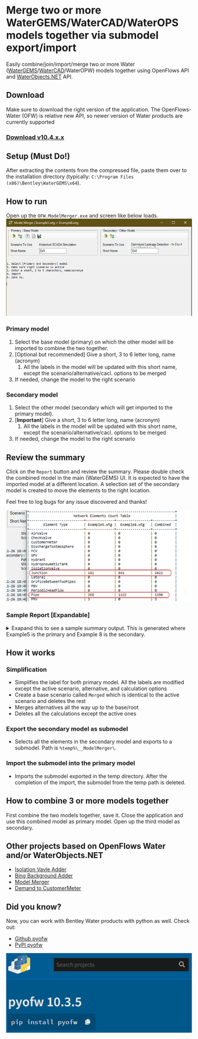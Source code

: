 # Merge two or more WaterGEMS/WaterCAD/WaterOPS models together via submodel export/import

Easily combine/join/import/merge two or more Water ([WaterGEMS](https://www.bentley.com/en/products/product-line/hydraulics-and-hydrology-software/watergems)/[WaterCAD](https://www.bentley.com/en/products/product-line/hydraulics-and-hydrology-software/watercad)/WaterOPW) models together using OpenFlows API and [WaterObjects.NET](https://communities.bentley.com/products/hydraulics___hydrology/w/hydraulics_and_hydrology__wiki/17459/waterobjects-net---extending-the-capabilities-of-your-openflows-product) API.

## Download

Make sure to download the right version of the application. The OpenFlows-Water (OFW) is relative new API, so newer version of Water products are currently supported

### [Download v10.4.x.x](OFW.ModelMerger/_setup.bat)

## Setup (Must Do!)

After extracting the contents from the compressed file, paste them over to the installation directory (typically: `C:\Program Files (x86)\Bentley\WaterGEMS\x64`).

## How to run

Open up the `OFW.ModelMerger.exe` and screen like below loads.
![model_merger_form](images/model_merger_form.png "Model Merger Form")

### Primary model

1. Select the base model (primary) on which the other model will be imported to combine the two together.
2. [Optional but recommended] Give a short, 3 to 6 letter long, name (acronym)
   1. All the labels in the model will be updated with this short name, except the scenario/alternative/cacl. options to be merged
3. If needed, change the model to the right scenario

### Secondary model

1. Select the other model (secondary which will get imported to the primary model).
2. [**Important**] Give a short, 3 to 6 letter long, name (acronym)
   1. All the labels in the model will be updated with this short name, except the scenario/alternative/cacl. options to be merged
3. If needed, change the model to the right scenario

## Review the summary

Click on the `Report` button and review the summary. Please double check the combined model in the main (WaterGEMS) UI. It is expected to have the imported model at a different location. A selection set of the secondary model is created to move the elements to the right location.

Feel free to log bugs for any issue discovered and thanks!

![Pipe Summary Report](images/combined_pipe_report.png "Summary Report")

### Sample Report [Expandable]

<details>
  <summary>Exapand this to see a sample summary output. This is generated where Example5 is the primary and Example 8 is the secondary.</summary>

```bat

*****************************************************************
* Model Merger Summary Report 
*****************************************************************


Primary:
	Path:       C:\Program Files (x86)\Bentley\WaterGEMS\Samples\Example5.wtg
	Short Name: Ex5
	Scenario:   Historical SCADA Simulation



Secondary:
	Path:       C:\Program Files (x86)\Bentley\WaterGEMS\Samples\Example8.wtg
	Short Name: Ex8
	Scenario:   Optimized Leakage Detection - hr 0 to 4 (uncalibrated e) - 3


+------------------------------------------------------------------------+
|                      Network Elements Count Table                      |
+---------------------------+--------------+-----------------+-----------+
|       Element Type        | Example5.wtg |  Example8.wtg   | Combined  |
+---------------------------+--------------+-----------------+-----------+
| AirValve                  | 0            | 0               | 0         |
| CheckValve                | 0            | 0               | 0         |
| CustomerMeter             | 0            | 0               | 0         |
| DischargeToAtmosphere     | 0            | 0               | 0         |
| FCV                       | 0            | 0               | 0         |
| GPV                       | 0            | 0               | 0         |
| Hydrant                   | 0            | 0               | 0         |
| HydropneumaticTank        | 0            | 0               | 0         |
| IsolationValve            | 0            | 0               | 0         |
| Junction                  | 181          | 841             | 1022      |
| Lateral                   | 0            | 0               | 0         |
| OrificeBetweenTwoPipes    | 0            | 0               | 0         |
| PBV                       | 0            | 0               | 0         |
| PeriodicHeadFlow          | 0            | 0               | 0         |
| Pipe                      | 268          | 1122            | 1390      |
| PRV                       | 3            | 0               | 3         |
| PSV                       | 0            | 0               | 0         |
| Pump                      | 2            | 0               | 2         |
| PumpStation               | 0            | 0               | 0         |
| Reservoir                 | 1            | 1               | 2         |
| RuptureDisk               | 0            | 0               | 0         |
| SCADAElement              | 7            | 0               | 7         |
| SpotElevation             | 0            | 0               | 0         |
| SurgeTank                 | 0            | 0               | 0         |
| SurgeValve                | 0            | 0               | 0         |
| Tank                      | 1            | 1               | 2         |
| Tap                       | 0            | 0               | 0         |
| TCV                       | 0            | 240             | 240       |
| Turbine                   | 0            | 0               | 0         |
| ValveWithLinearAreaChange | 0            | 0               | 0         |
| VSPB                      | 0            | 0               | 0         |
| -------------------       |              |                 |           |
| Pipe length               | 52,003 m     | 172,415.2492 ft | 104,556 m |
| Lateral length            | 0 m          | 0 ft            | 0 m       |
+---------------------------+--------------+-----------------+-----------+
+--------------------------------------------------------------------------+
|                            Components Summary                            |
+---------------------------------+--------------+--------------+----------+
|      Model Components Type      | Example5.wtg | Example8.wtg | Combined |
+---------------------------------+--------------+--------------+----------+
| EnergyPricing                   | 1            | 2            | 3        |
| GpvHeadlossCurve                | 0            | 0            | 0        |
| Constituent                     | 2            | 1            | 3        |
| ControlAction                   | 5            | 0            | 5        |
| ControlCondition                | 10           | 0            | 10       |
| Control                         | 5            | 0            | 5        |
| LogicalControlSet               | 2            | 0            | 2        |
| Pattern                         | 10           | 17           | 27       |
| PumpDefinition                  | 4            | 1            | 5        |
| PressureDependentDemandFunction | 0            | 0            | 0        |
| UnitDemandLoad                  | 0            | 0            | 0        |
| Zone                            | 6            | 1            | 7        |
+---------------------------------+--------------+--------------+----------+
+----------------------------------------------------------------------+
|                 Scnro / Alt / Calcs / SelSet Summary                 |
+-----------------------------+--------------+--------------+----------+
|            Name             | Example5.wtg | Example8.wtg | Combined |
+-----------------------------+--------------+--------------+----------+
| Selection Set               | 7            | 34           | 41       |
| Scenario                    | 10           | 2            | 1        |
| Calc Options EpaNet         | 9            | 1            | 1        |
| Calc Options Hammer         | 1            | 1            | 1        |
| -------------------         |              |              |          |
| Alternative Types           |              |              |          |
|    Age                      | 1            | 1            | 1        |
|    Constituent              | 2            | 1            | 1        |
|    Demand                   | 1            | 2            | 1        |
|    EnergyCost               | 1            | 1            | 1        |
|    FireFlow                 | 2            | 1            | 1        |
|    Flushing                 | 1            | 1            | 1        |
|    Hammer                   | 1            | 1            | 1        |
|    HMIActiveTopology        | 4            | 1            | 1        |
|    HmiDataSetGeometry       | 1            | 1            | 1        |
|    HMIDataSetTopology       | 1            | 1            | 1        |
|    HMIUserDefinedExtensions | 1            | 1            | 1        |
|    InitialSettings          | 5            | 1            | 1        |
|    Operational              | 2            | 1            | 1        |
|    Physical                 | 4            | 3            | 1        |
|    PipeBreak                | 1            | 1            | 1        |
|    PressureDependentDemand  | 1            | 1            | 1        |
|    Scada                    | 1            | 1            | 1        |
|    Trace                    | 1            | 1            | 1        |
+-----------------------------+--------------+--------------+----------+
+------------------------------------+
| Example5.wtg: Pipe Diameter Summ.. |
+---------------+-------+------------+
| Diameter (mm) | Count | Length (m) |
+---------------+-------+------------+
| 100.0         | 87    | 17,340     |
| 101.6         | 1     | 155        |
| 150.0         | 84    | 16,472     |
| 200.0         | 31    | 5,654      |
| 203.2         | 1     | 109        |
| 304.8         | 3     | 763        |
| 50.0          | 43    | 6,823      |
| 600.0         | 18    | 4,689      |
+---------------+-------+------------+
+----------------------------------------+
| Example8.wtg: Pipe Diameter Summary .. |
+---------------+----------+-------------+
| Diameter (in) |  Count   | Length (ft) |
+---------------+----------+-------------+
| 1.2           | 2.0000   | 92.3556     |
| 11.8          | 1.0000   | 34.5144     |
| 2.0           | 20.0000  | 6,491.2983  |
| 2.9           | 48.0000  | 15,697.5722 |
| 20.0          | 2.0000   | 17.5853     |
| 3.0           | 179.0000 | 49,452.5457 |
| 3.1           | 6.0000   | 1,301.4108  |
| 3.5           | 6.0000   | 888.3858    |
| 3.9           | 112.0000 | 28,191.0105 |
| 4.0           | 1.0000   | 1,067.8478  |
| 4.1           | 4.0000   | 144.0289    |
| 4.8           | 34.0000  | 9,038.7139  |
| 4.9           | 2.0000   | 11.4173     |
| 5.2           | 25.0000  | 8,320.7161  |
| 5.5           | 1.0000   | 2.9528      |
| 5.6           | 1.0000   | 23.7205     |
| 5.7           | 10.0000  | 1,950.9127  |
| 5.8           | 104.0000 | 26,540.0261 |
| 5.9           | 3.0000   | 471.5551    |
| 6.0           | 1.0000   | 52.4934     |
| 6.8           | 1.0000   | 260.3346    |
| 7.4           | 3.0000   | 139.8622    |
| 7.8           | 14.0000  | 2,422.3356  |
| 7.9           | 2.0000   | 15.3543     |
| 8.8           | 35.0000  | 15,863.3531 |
| 9.2           | 7.0000   | 79.4948     |
| 9.8           | 18.0000  | 3,363.4515  |
| 99.0          | 480.0000 | 480.0000    |
+---------------+----------+-------------+
+------------------------------------+
| Example5.wtg: Pipe Diameter Summ.. |
+---------------+-------+------------+
| Diameter (mm) | Count | Length (m) |
+---------------+-------+------------+
| 100.0         | 88    | 17,418     |
| 101.0         | 1     | 325        |
| 101.6         | 1     | 155        |
| 102.9         | 4     | 44         |
| 123.0         | 34    | 2,755      |
| 125.0         | 2     | 3          |
| 130.9         | 25    | 2,536      |
| 140.0         | 1     | 1          |
| 142.0         | 1     | 7          |
| 144.0         | 10    | 595        |
| 147.3         | 1     | 287        |
| 148.0         | 103   | 7,802      |
| 149.7         | 1     | 42         |
| 150.0         | 86    | 16,574     |
| 152.4         | 1     | 16         |
| 172.0         | 1     | 79         |
| 187.1         | 3     | 43         |
| 199.0         | 14    | 738        |
| 2,514.6       | 480   | 146        |
| 200.0         | 33    | 5,659      |
| 203.2         | 1     | 109        |
| 224.0         | 35    | 4,835      |
| 233.9         | 7     | 24         |
| 249.0         | 18    | 1,025      |
| 299.0         | 1     | 11         |
| 30.0          | 2     | 28         |
| 304.8         | 3     | 763        |
| 50.0          | 50    | 8,136      |
| 508.0         | 2     | 5          |
| 51.5          | 13    | 665        |
| 600.0         | 18    | 4,689      |
| 73.6          | 48    | 4,785      |
| 75.0          | 1     | 36         |
| 76.0          | 178   | 15,037     |
| 80.0          | 6     | 397        |
| 90.0          | 6     | 271        |
| 98.0          | 1     | 1          |
| 99.0          | 110   | 8,513      |
+---------------+-------+------------+

```

</details>


## How it works

### Simplification

* Simplifies the label for both primary model. All the labels are modified except the active scenario, alternative, and calculation options
* Create a base scenario called `Merged` which is identical to the active scenario and deletes the rest
* Merges alternatives all the way up to the base/root
* Deletes all the calculations except the active ones

### Export the secondary model as submodel

* Selects all the elements in the secondary model and exports to a submodel. Path is `%temp%\__ModelMerger\`.

### Import the submodel into the primary model

* Imports the submodel exported in the temp directory. After the completion of the import, the submodel from the temp path is deleted.

## How to combine 3 or more models together

First combine the two models together, save it. Close the application and use this combined model as primary model. Open up the third model as secondary.

## Other projects based on OpenFlows Water and/or WaterObjects.NET

* [Isolation Vavle Adder](https://github.com/worthapenny/OpenFlows-Water--IsolationValveAdder)
* [Bing Background Adder](https://github.com/worthapenny/OpenFlows-Water--BingBackground)
* [Model Merger](https://github.com/worthapenny/OpenFlows-Water--ModelMerger)
* [Demand to CustomerMeter](https://github.com/worthapenny/OpenFlows-Water--DemandToCustomerMeter)

## Did you know?

Now, you can work with Bentley Water products with python as well. Check out:

* [Github pyofw](https://github.com/worthapenny/pyofw)
* [PyPI pyofw](https://pypi.org/project/pyofw/)

![pypi-image](https://github.com/worthapenny/OpenFlows-Water--ModelMerger/blob/main/images/pypi_pyofw.png "pyOFW module on pypi.org")
